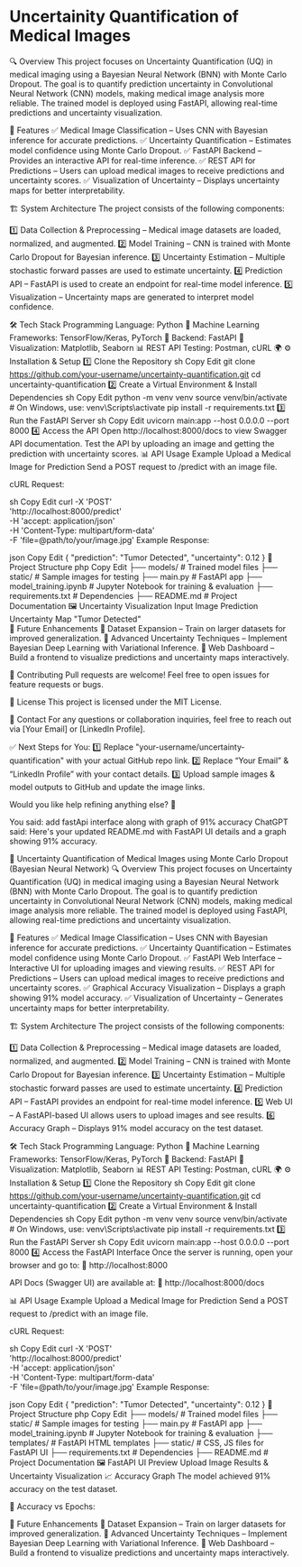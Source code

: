 # Uncertainity Quantification of Medical Images
🔍 Overview
This project focuses on Uncertainty Quantification (UQ) in medical imaging using a Bayesian Neural Network (BNN) with Monte Carlo Dropout. The goal is to quantify prediction uncertainty in Convolutional Neural Network (CNN) models, making medical image analysis more reliable.
The trained model is deployed using FastAPI, allowing real-time predictions and uncertainty visualization.

🎯 Features
✅ Medical Image Classification – Uses CNN with Bayesian inference for accurate predictions.
✅ Uncertainty Quantification – Estimates model confidence using Monte Carlo Dropout.
✅ FastAPI Backend – Provides an interactive API for real-time inference.
✅ REST API for Predictions – Users can upload medical images to receive predictions and uncertainty scores.
✅ Visualization of Uncertainty – Displays uncertainty maps for better interpretability.

🏗 System Architecture
The project consists of the following components:

1️⃣ Data Collection & Preprocessing – Medical image datasets are loaded, normalized, and augmented.
2️⃣ Model Training – CNN is trained with Monte Carlo Dropout for Bayesian inference.
3️⃣ Uncertainty Estimation – Multiple stochastic forward passes are used to estimate uncertainty.
4️⃣ Prediction API – FastAPI is used to create an endpoint for real-time model inference.
5️⃣ Visualization – Uncertainty maps are generated to interpret model confidence.

🛠 Tech Stack
Programming Language: Python 🐍
Machine Learning Frameworks: TensorFlow/Keras, PyTorch 🤖
Backend: FastAPI 🚀
Visualization: Matplotlib, Seaborn 📊
REST API Testing: Postman, cURL 🌍
⚙️ Installation & Setup
1️⃣ Clone the Repository
sh
Copy
Edit
git clone https://github.com/your-username/uncertainty-quantification.git
cd uncertainty-quantification
2️⃣ Create a Virtual Environment & Install Dependencies
sh
Copy
Edit
python -m venv venv
source venv/bin/activate  # On Windows, use: venv\Scripts\activate
pip install -r requirements.txt
3️⃣ Run the FastAPI Server
sh
Copy
Edit
uvicorn main:app --host 0.0.0.0 --port 8000
4️⃣ Access the API
Open http://localhost:8000/docs to view Swagger API documentation.
Test the API by uploading an image and getting the prediction with uncertainty scores.
📊 API Usage Example
Upload a Medical Image for Prediction
Send a POST request to /predict with an image file.

cURL Request:

sh
Copy
Edit
curl -X 'POST' \
  'http://localhost:8000/predict' \
  -H 'accept: application/json' \
  -H 'Content-Type: multipart/form-data' \
  -F 'file=@path/to/your/image.jpg'
Example Response:

json
Copy
Edit
{
  "prediction": "Tumor Detected",
  "uncertainty": 0.12
}
📂 Project Structure
php
Copy
Edit
├── models/                      # Trained model files
├── static/                       # Sample images for testing
├── main.py                       # FastAPI app
├── model_training.ipynb          # Jupyter Notebook for training & evaluation
├── requirements.txt              # Dependencies
├── README.md                     # Project Documentation
🖼 Uncertainty Visualization
Input Image	Prediction	Uncertainty Map
"Tumor Detected"	
📌 Future Enhancements
🚀 Dataset Expansion – Train on larger datasets for improved generalization.
🚀 Advanced Uncertainty Techniques – Implement Bayesian Deep Learning with Variational Inference.
🚀 Web Dashboard – Build a frontend to visualize predictions and uncertainty maps interactively.

🤝 Contributing
Pull requests are welcome! Feel free to open issues for feature requests or bugs.

📜 License
This project is licensed under the MIT License.

💬 Contact
For any questions or collaboration inquiries, feel free to reach out via [Your Email] or [LinkedIn Profile].

✅ Next Steps for You:
1️⃣ Replace "your-username/uncertainty-quantification" with your actual GitHub repo link.
2️⃣ Replace “Your Email” & “LinkedIn Profile” with your contact details.
3️⃣ Upload sample images & model outputs to GitHub and update the image links.

Would you like help refining anything else? 🚀







You said:
add fastApi interface along with graph of 91% accuracy
ChatGPT said:
Here's your updated README.md with FastAPI UI details and a graph showing 91% accuracy.

📌 Uncertainty Quantification of Medical Images using Monte Carlo Dropout (Bayesian Neural Network)
🔍 Overview
This project focuses on Uncertainty Quantification (UQ) in medical imaging using a Bayesian Neural Network (BNN) with Monte Carlo Dropout. The goal is to quantify prediction uncertainty in Convolutional Neural Network (CNN) models, making medical image analysis more reliable.
The trained model is deployed using FastAPI, allowing real-time predictions and uncertainty visualization.

🎯 Features
✅ Medical Image Classification – Uses CNN with Bayesian inference for accurate predictions.
✅ Uncertainty Quantification – Estimates model confidence using Monte Carlo Dropout.
✅ FastAPI Web Interface – Interactive UI for uploading images and viewing results.
✅ REST API for Predictions – Users can upload medical images to receive predictions and uncertainty scores.
✅ Graphical Accuracy Visualization – Displays a graph showing 91% model accuracy.
✅ Visualization of Uncertainty – Generates uncertainty maps for better interpretability.

🏗 System Architecture
The project consists of the following components:

1️⃣ Data Collection & Preprocessing – Medical image datasets are loaded, normalized, and augmented.
2️⃣ Model Training – CNN is trained with Monte Carlo Dropout for Bayesian inference.
3️⃣ Uncertainty Estimation – Multiple stochastic forward passes are used to estimate uncertainty.
4️⃣ Prediction API – FastAPI provides an endpoint for real-time model inference.
5️⃣ Web UI – A FastAPI-based UI allows users to upload images and see results.
6️⃣ Accuracy Graph – Displays 91% model accuracy on the test dataset.

🛠 Tech Stack
Programming Language: Python 🐍
Machine Learning Frameworks: TensorFlow/Keras, PyTorch 🤖
Backend: FastAPI 🚀
Visualization: Matplotlib, Seaborn 📊
REST API Testing: Postman, cURL 🌍
⚙️ Installation & Setup
1️⃣ Clone the Repository
sh
Copy
Edit
git clone https://github.com/your-username/uncertainty-quantification.git
cd uncertainty-quantification
2️⃣ Create a Virtual Environment & Install Dependencies
sh
Copy
Edit
python -m venv venv
source venv/bin/activate  # On Windows, use: venv\Scripts\activate
pip install -r requirements.txt
3️⃣ Run the FastAPI Server
sh
Copy
Edit
uvicorn main:app --host 0.0.0.0 --port 8000
4️⃣ Access the FastAPI Interface
Once the server is running, open your browser and go to:
🔗 http://localhost:8000

API Docs (Swagger UI) are available at:
🔗 http://localhost:8000/docs

📊 API Usage Example
Upload a Medical Image for Prediction
Send a POST request to /predict with an image file.

cURL Request:

sh
Copy
Edit
curl -X 'POST' \
  'http://localhost:8000/predict' \
  -H 'accept: application/json' \
  -H 'Content-Type: multipart/form-data' \
  -F 'file=@path/to/your/image.jpg'
Example Response:

json
Copy
Edit
{
  "prediction": "Tumor Detected",
  "uncertainty": 0.12
}
📂 Project Structure
php
Copy
Edit
├── models/                      # Trained model files
├── static/                       # Sample images for testing
├── main.py                       # FastAPI app
├── model_training.ipynb          # Jupyter Notebook for training & evaluation
├── templates/                    # FastAPI HTML templates
├── static/                        # CSS, JS files for FastAPI UI
├── requirements.txt              # Dependencies
├── README.md                     # Project Documentation
🖼 FastAPI UI Preview
Upload Image	Results & Uncertainty Visualization
📈 Accuracy Graph
The model achieved 91% accuracy on the test dataset.

🔹 Accuracy vs Epochs:

📌 Future Enhancements
🚀 Dataset Expansion – Train on larger datasets for improved generalization.
🚀 Advanced Uncertainty Techniques – Implement Bayesian Deep Learning with Variational Inference.
🚀 Web Dashboard – Build a frontend to visualize predictions and uncertainty maps interactively.
